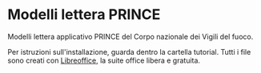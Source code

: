 # Modelli lettera PRINCE

Modelli lettera applicativo PRINCE del Corpo nazionale dei Vigili del fuoco.

Per istruzioni sull'installazione, guarda dentro la cartella tutorial.
Tutti i file sono creati con [Libreoffice](https://it.libreoffice.org/), la suite office libera e gratuita.
